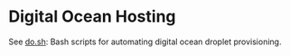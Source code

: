 # Digital Ocean Hosting

See [do.sh](../do.sh): Bash scripts for automating digital ocean 
droplet provisioning.
